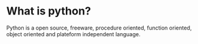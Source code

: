 <h1>What is python?</h1>
<p>Python is a open source, freeware, procedure oriented, function oriented, object oriented and plateform independent 
 language.</p>
